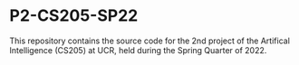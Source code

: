 # P2-CS205-SP22

This repository contains the source code for the 2nd project of the Artifical Intelligence (CS205) at UCR, held during the Spring Quarter of 2022.
